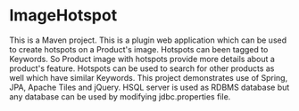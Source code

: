 ImageHotspot
============
This is a Maven project. This is a plugin web application which can be used to create hotspots on a Product's image. Hotspots can been tagged to Keywords. So Product image with hotspots provide more details about a product's feature. Hotspots can be used to search for other products as well which have similar Keywords. This project demonstrates use of Spring, JPA, Apache Tiles and jQuery. HSQL server is used as RDBMS database but any database can be used by modifying jdbc.properties file.